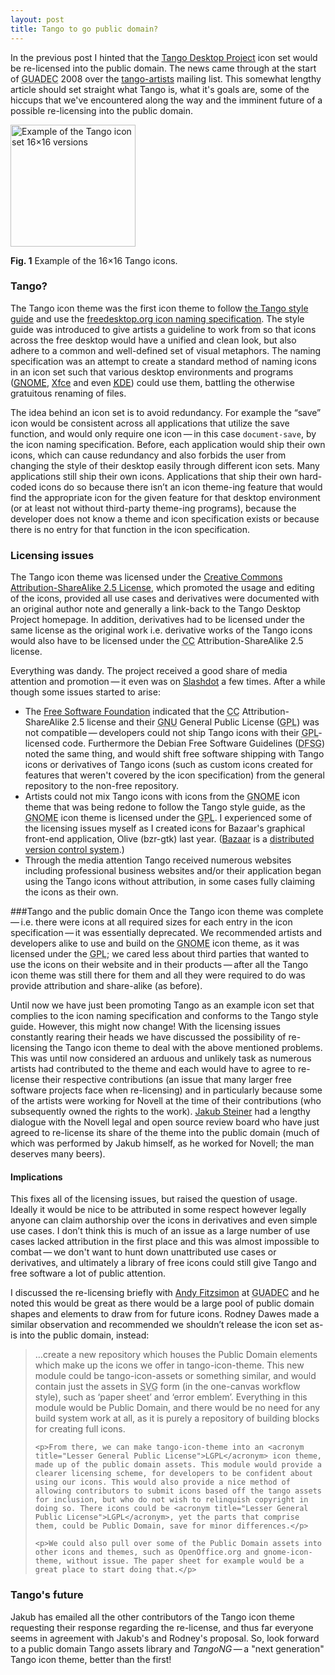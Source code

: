 ```yaml
---
layout: post
title: Tango to go public domain?
---
```

In the previous post I hinted that the <a href="http://tango.freedesktop.org" title="Tango Desktop Project homepage">Tango Desktop Project</a> icon set would be re-licensed into the public domain. The news came through at the start of <acronym title="GNOME Users&rsquo; and developers&rsquo; Europe conference">GUADEC</acronym> 2008 over the <a href="http://lists.freedesktop.org/mailman/listinfo/tango-artists" title="Tango Artists mailing list info page on freedesktop.org">tango-artists</a> mailing list. This somewhat lengthy article should set straight what Tango is, what it's goals are, some of the hiccups that we've encountered along the way and the imminent future of a possible re-licensing into the public domain.

<img src="http://klepas.org/wp-content/uploads/2008/07/tango-example-16x.png" alt="Example of the Tango icon set 16×16 versions" title="Example of the Tango icon set 16×16 versions" width="200" height="195" />

<p class="caption"><strong>Fig. 1</strong> Example of the 16&times;16 Tango icons.</p>

### Tango?
The Tango icon theme was the first icon theme to follow <a href="http://tango.freedesktop.org/Tango_Icon_Theme_Guidelines" title="Tango icon style guide on the Tango Desktop Project homepage">the Tango style guide</a> and use the <a href="http://standards.freedesktop.org/icon-theme-spec/icon-theme-spec-latest.html" title="freedesktop.org icon naming specification">freedesktop.org icon naming specification</a>. The style guide was introduced to give artists a guideline to work from so that icons across the free desktop would have a unified and clean look, but also adhere to a common and well-defined set of visual metaphors. The naming specification was an attempt to create a standard method of naming icons in an icon set such that various desktop environments and programs (<a href="http://en.wikipedia.org/wiki/GNOME" title="Wikipedia: GNOME"><acronym title="GNU Network Object Model Environment">GNOME</acronym></a>, <a href="http://en.wikipedia.org/wiki/XFCE" title="Wikipedia: Xfce">Xfce</a> and even <a href="http://en.wikipedia.org/wiki/KDE" title="Wikipedia: KDE"><acronym title="K Desktop Environment">KDE</acronym></a>) could use them, battling the otherwise gratuitous renaming of files.

<p class="note">The idea behind an icon set is to avoid redundancy. For example the &ldquo;save&rdquo; icon would be consistent across all applications that utilize the save function, and would only require one icon&thinsp;&mdash;&thinsp;in this case <code>document-save</code>, by the icon naming specification. Before, each application would ship their own icons, which can cause redundancy and also forbids the user from changing the style of their desktop easily through different icon sets. Many applications still ship their own icons. <span class="sidenote">Applications that ship their own hard-coded icons do so because there isn&rsquo;t an icon theme-ing feature that would find the appropriate icon for the given feature for that desktop environment (or at least not without third-party theme-ing programs), because the developer does not know a theme and icon specification exists or because there is no entry for that function in the icon specification.</span></p>

### Licensing issues
The Tango icon theme was licensed under the <a about="tango.freedesktop.org" rel="license" href="http://creativecommons.org/licenses/by-sa/2.5/" title="License page for the Creative Commons Attribution-ShareAlike 2.5 License on CreativeCommons.org">Creative Commons Attribution-ShareAlike 2.5 License</a>, which promoted the usage and editing of the icons, provided all use cases and derivatives were documented with an original author note and generally a link-back to the Tango Desktop Project homepage. In addition, derivatives had to be licensed under the same license as the original work i.e. derivative works of the Tango icons would also have to be licensed under the <acronym title="Creative Commons">CC</acronym> Attribution-ShareAlike 2.5 license.

Everything was dandy. The project received a good share of media attention and promotion&thinsp;&mdash;&thinsp;it even was on <a href="http://slashdot.org" title="Slashdot technology news homepage">Slashdot</a> a few times. After a while though some issues started to arise:

* The <a href="http://www.fsf.org/" title="Free Software Foundation homepage">Free Software Foundation</a> indicated that the <acronym title="Creative Commons">CC</acronym> Attribution-ShareAlike 2.5 license and their <acronym title="GNU is Not UNIX">GNU</acronym> General Public License (<acronym title="General Public License">GPL</acronym>) was not compatible&thinsp;&mdash;&thinsp;developers could not ship Tango icons with their <acronym title="General Public License">GPL</acronym>-licensed code. Furthermore the Debian Free Software Guidelines (<acronym title="Debian Free Software Guidelines">DFSG</acronym>) noted the same thing, and would shift free software shipping with Tango icons or derivatives of Tango icons (such as custom icons created for features that weren't covered by the icon specification) from the general repository to the non-free repository.
* Artists could not mix Tango icons with icons from the <acronym title="GNU Network Object Model Environment">GNOME</acronym> icon theme that was being redone to follow the Tango style guide, as the <acronym title="GNU Network Object Model Environment">GNOME</acronym> icon theme is licensed under the <acronym title="General Public License">GPL</acronym>. I experienced some of the licensing issues myself as I created icons for Bazaar's graphical front-end application, Olive (bzr-gtk) last year. (<a href="http://en.wikipedia.org/wiki/Bazaar_(software)" title="Bazaar project homepage">Bazaar</a> is a <a href="http://en.wikipedia.org/wiki/Revision_control#Distributed_revision_control" title="Wikipedia: distributed version control systems">distributed version control system</a>.)
* Through the media attention Tango received numerous websites including professional business websites and/or their application began using the Tango icons without attribution, in some cases fully claiming the icons as their own.

###Tango and the public domain
Once the Tango icon theme was complete&thinsp;&mdash;&thinsp;i.e. there were icons at all required sizes for each entry in the icon specification&thinsp;&mdash;&thinsp;it was essentially deprecated. We recommended artists and developers alike to use and build on the <acronym title="GNU Network Object Model Environment">GNOME</acronym> icon theme, as it was licensed under the <acronym title="General Public License">GPL</acronym>; we cared less about third parties that wanted to use the icons on their website and in their products&thinsp;&mdash;&thinsp;after all the Tango icon theme was still there for them and all they were required to do was provide attribution and share-alike (as before).

Until now we have just been promoting Tango as an example icon set that complies to the icon naming specification and conforms to the Tango style guide. However, this might now change! With the licensing issues constantly rearing their heads we have discussed the possibility of re-licensing the Tango icon theme to deal with the above mentioned problems. This was until now considered an arduous and unlikely task as numerous artists had contributed to the theme and each would have to agree to re-license their respective contributions (an issue that many larger free software projects face when re-licensing) and in particularly because some of the artists were working for Novell at the time of their contributions (who subsequently owned the rights to the work). <a href="http://jimmac.musichall.cz/" title="Jakub Steiner’s personal website">Jakub Steiner</a> had a lengthy dialogue with the Novell legal and open source review board who have just agreed to re-license its share of the theme into the public domain (much of which was performed by Jakub himself, as he worked for Novell; the man deserves many beers).

#### Implications
This fixes all of the licensing issues, but raised the question of usage. Ideally it would be nice to be attributed in some respect however legally anyone can claim authorship over the icons in derivatives and even simple use cases. I don’t think this is much of an issue as a large number of use cases lacked attribution in the first place and this was almost impossible to combat&thinsp;&mdash;&thinsp;we don't want to hunt down unattributed use cases or derivatives, and ultimately a library of free icons could still give Tango and free software a lot of public attention.

I discussed the re-licensing briefly with <a href="http://andy.brisgeek.com/" title="Andy Fitzsimon’s personal blog">Andy Fitzsimon</a> at <acronym title="GNOME users’ and developer’s Europe conference">GUADEC</acronym> and he noted this would be great as there would be a large pool of public domain shapes and elements to draw from for future icons. Rodney Dawes made a similar observation and recommended we shouldn’t release the icon set as-is into the public domain, instead:

<blockquote cite="Rodney Dawes">
    <p>&hellip;create a new repository which houses the Public Domain elements which make up the icons we offer in tango-icon-theme. This new module could be tango-icon-assets or something similar, and would contain just the assets in <acronym title="Scalable Vector Graphic">SVG</acronym> form (in the one-canvas workflow style), such as &lsquo;paper sheet&rsquo; and &lsquo;error emblem&rsquo;. Everything in this module would be Public Domain, and there would be no need for any build system work at all, as it is purely a repository of building blocks for creating full icons.</p>

    <p>From there, we can make tango-icon-theme into an <acronym title="Lesser General Public License">LGPL</acronym> icon theme, made up of the public domain assets. This module would provide a clearer licensing scheme, for developers to be confident about using our icons. This would also provide a nice method of allowing contributors to submit icons based off the tango assets for inclusion, but who do not wish to relinquish copyright in doing so. There icons could be <acronym title="Lesser General Public License">LGPL</acronym>, yet the parts that comprise them, could be Public Domain, save for minor differences.</p>

    <p>We could also pull over some of the Public Domain assets into other icons and themes, such as OpenOffice.org and gnome-icon-theme, without issue. The paper sheet for example would be a great place to start doing that.</p>
</blockquote>

### Tango's future
Jakub has emailed all the other contributors of the Tango icon theme requesting their response regarding the re-license, and thus far everyone seems in agreement with Jakub's and Rodney's proposal. So, look forward to a public domain Tango assets library and <em>TangoNG</em>&thinsp;&mdash;&thinsp;a "next generation" Tango icon theme, better than the first!